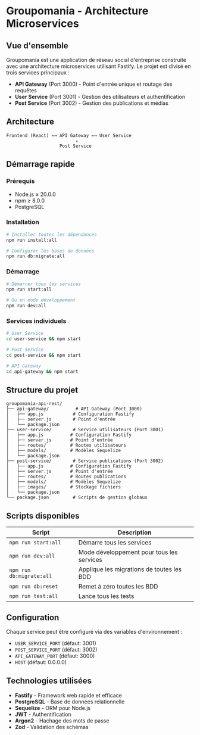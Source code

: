 # Groupomania - Architecture Microservices

## Vue d'ensemble

Groupomania est une application de réseau social d'entreprise construite avec une architecture microservices utilisant Fastify. Le projet est divisé en trois services principaux :

- **API Gateway** (Port 3000) - Point d'entrée unique et routage des requêtes
- **User Service** (Port 3001) - Gestion des utilisateurs et authentification
- **Post Service** (Port 3002) - Gestion des publications et médias

## Architecture

```
Frontend (React) ←→ API Gateway ←→ User Service
                          ↓
                    Post Service
```

## Démarrage rapide

### Prérequis

- Node.js ≥ 20.0.0
- npm ≥ 8.0.0
- PostgreSQL

### Installation

```bash
# Installer toutes les dépendances
npm run install:all

# Configurer les bases de données
npm run db:migrate:all
```

### Démarrage

```bash
# Démarrer tous les services
npm run start:all

# Ou en mode développement
npm run dev:all
```

### Services individuels

```bash
# User Service
cd user-service && npm start

# Post Service
cd post-service && npm start

# API Gateway
cd api-gateway && npm start
```

## Structure du projet

```
groupomania-api-rest/
├── api-gateway/          # API Gateway (Port 3000)
│   ├── app.js           # Configuration Fastify
│   ├── server.js        # Point d'entrée
│   └── package.json
├── user-service/        # Service utilisateurs (Port 3001)
│   ├── app.js          # Configuration Fastify
│   ├── server.js       # Point d'entrée
│   ├── routes/         # Routes utilisateurs
│   ├── models/         # Modèles Sequelize
│   └── package.json
├── post-service/        # Service publications (Port 3002)
│   ├── app.js          # Configuration Fastify
│   ├── server.js       # Point d'entrée
│   ├── routes/         # Routes publications
│   ├── models/         # Modèles Sequelize
│   ├── images/         # Stockage fichiers
│   └── package.json
└── package.json         # Scripts de gestion globaux
```

## Scripts disponibles

| Script                   | Description                               |
| ------------------------ | ----------------------------------------- |
| `npm run start:all`      | Démarre tous les services                 |
| `npm run dev:all`        | Mode développement pour tous les services |
| `npm run db:migrate:all` | Applique les migrations de toutes les BDD |
| `npm run db:reset`       | Remet à zéro toutes les BDD               |
| `npm run test:all`       | Lance tous les tests                      |

## Configuration

Chaque service peut être configuré via des variables d'environnement :

- `USER_SERVICE_PORT` (défaut: 3001)
- `POST_SERVICE_PORT` (défaut: 3002)
- `API_GATEWAY_PORT` (défaut: 3000)
- `HOST` (défaut: 0.0.0.0)

## Technologies utilisées

- **Fastify** - Framework web rapide et efficace
- **PostgreSQL** - Base de données relationnelle
- **Sequelize** - ORM pour Node.js
- **JWT** - Authentification
- **Argon2** - Hachage des mots de passe
- **Zod** - Validation des schémas
